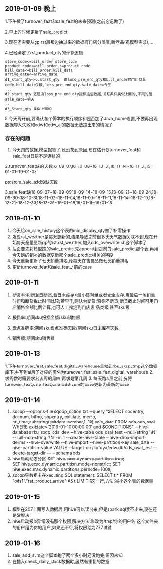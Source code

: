 ## 2019-01-09 晚上
1.下午做了turnover_feat和sale_feat的未来预测(之前忘记做了)

2.早上的时候更新了sale_predict

3.现在还需要从gp rst层那边抽过来的数据有门店分类表,新老品(视模型需求),...

4.已经确定了rst_product_qty的计算逻辑
```
store_code<=bill_order.store_code
product_code<=bill_order.s=product_code
bill_date<=bill_order.bill_date
arrive_date<=arrive_date
d1_start_qty<=b.start_qty  由loss_pre_end_qty和bill_order的门店商品code,bill_date关联,loss_pre_end_qty.sale_date=今天
...
d2_start_qty 还是由loss_pre_end_qty提供这些数据,关联条件类似上面的,不同的是sale_date=明天
..
d3_Start_qty 类似上面的
```
5.今天离开前,要确认各个脚本的执行顺序和是否加了Java_home设置,不要再出现数据导入失败和edw和edw_ai的数据无法跑出来的情况了

### 存在的问题
1. 今天跑的数据,模型报错了,还没找到原因,现在估计是turnover_feat和sale_feat日期不是连续的

2.turnover_feat缺的天数18-09-07,18-10-08~18-10-31,18-11-14~18-11-31,19-01-01~19-01-08

ps:store_sale_add没缺天数

3.sale_feat缺18-09-07~18-09-09,18-09-14~18-09-16,18-09-21~18-09-24,18-09-30~18-10-31,18-11-02~18-11-04,18-11-09~18-11-11,18-11-14~18-12-19,18-12-21~18-12-23,18-12-29~19-01-08,19-01-11~19-01-13


## 2019-01-10

1. 今天给on_sale_history这个表的min_display_qty做了补零操作
2. 发现rst_weather是每天更新的,结果导致之前很多天天气数据关联不到,现在开始每天全量更新gp的rst.rst_weather,加入ods_overwrite.sh这个脚本了
3. 后面要先将模型跑的sale_predict先append到之前的sale_predict那个表,再用今天跑的销补的数据更新那个sale_predict相关的字段
4. 今天重新更新了七天销量排名,给每天在售商品做七天销量排名
5. 更新turnover_feat和sale_feat之前的case

## 2019-01-11
1. 断货率:判断当日断货,若日末库存<最小陈列量或者安全库存,用最后一笔销售时间和断货截止时间比较;若早于,则认为断货;否则不断货;断货截止时间可用门店销售金额比例计算,也可人工指定到门店级,品类级,甚至sku级

2. 报损率:期间sku报损金额/sku销售额

3. 盘点准确率:期间sku盘点准确天数/期间sku日末库存天数

4. 销售额:期间sku销售额

## 2019-01-13 
1.下午turnover_feat,sale_feat,digital_warehouse全抽到rbu_sxcp_tmp这个数据库下.并写到ai层了对应的表名为turnover_feat,sale_feat,digital_warehouse
2. 求周数时需要求出该周的周四,再求是第几周
3. 每天跑ai层之前,先将turnover_feat,sale_feat,sale_add_sum的case更新为最新的case
## 2019-01-14
1. sqoop --options-file sqoop_option.txt --query "SELECT docentry, docnum, billno, shpentry, exitdate, memo, etl_time,substring(exitdate::varchar,1, 10) sale_date
FROM ods.ods_osal WHERE exitdate>'2019-01-10 00:00:00' and \$CONDITIONS" --hive-database  rbu_sxcp_ods_dev --hive-table ods_osal_test --null-string '\\N'  --null-non-string '\\N' -m 1  --create-hive-table --hive-drop-import-delims  --hive-overwrite --hive-import --hive-partition-key sale_date --hive-partition-value VALUE --target-dir /liufuya/edw.db/ods_osal_test --delete-target-dir -- --schema ods
2. hive启动动态分区
SET hive.exec.dynamic.partition=true;  
SET hive.exec.dynamic.partition.mode=nonstrict; 
SET hive.exec.max.dynamic.partitions.pernode=1000;
3. sqoop导数据卡在xecuting SQL statement: SELECT t.* FROM "ods1"."rst_product_arrive" AS t LIMIT 1这一行,方法:减小这个表的数据量

## 2019-01-15
1. 模型在207上面写入数据后,用hive可以读出来,但是spark sql读不出来,现在还是没解决
2. hive启动报io异常没有那个权限,解决方法:修改为/tmp/你的用户名 这个文件夹的用户组为你的用户,如果还不行,将权限给为777试试
## 2019-01-16
1. sale_add_sum这个脚本跑了两个多小时还没跑完,原因未知
2. 在插入check_daily_stock数据时,居然有重复的数据
